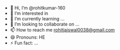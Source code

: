 - 👋 Hi, I’m @rohitkumar-160
- 👀 I’m interested in
- 🌱 I’m currently learning ...
- 💞️ I’m looking to collaborate on ...
- 📫 How to reach me rohitjaiswal0038@gmail.com
- 😄 Pronouns: HE
- ⚡ Fun fact: ...

<!---
rohitkumar-160/rohitkumar-160 is a ✨ special ✨ repository because its `README.md` (this file) appears on your GitHub profile.
You can click the Preview link to take a look at your changes.
--->
